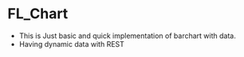 # FL_Chart

- This is Just basic and quick implementation of barchart with data.
- Having dynamic data with REST


